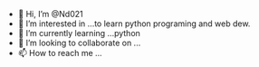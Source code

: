 - 👋 Hi, I’m @Nd021
- 👀 I’m interested in ...to learn python programing and web dew.
- 🌱 I’m currently learning ...python
- 💞️ I’m looking to collaborate on ...
- 📫 How to reach me ...

<!---
Nd021/Nd021 is a ✨ special ✨ repository because its `README.md` (this file) appears on your GitHub profile.
You can click the Preview link to take a look at your changes.
--->
